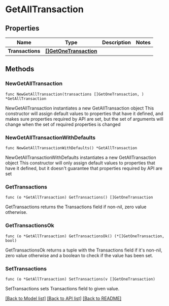 # GetAllTransaction

## Properties

Name | Type | Description | Notes
------------ | ------------- | ------------- | -------------
**Transactions** | [**[]GetOneTransaction**](GetOneTransaction.md) |  | 

## Methods

### NewGetAllTransaction

`func NewGetAllTransaction(transactions []GetOneTransaction, ) *GetAllTransaction`

NewGetAllTransaction instantiates a new GetAllTransaction object
This constructor will assign default values to properties that have it defined,
and makes sure properties required by API are set, but the set of arguments
will change when the set of required properties is changed

### NewGetAllTransactionWithDefaults

`func NewGetAllTransactionWithDefaults() *GetAllTransaction`

NewGetAllTransactionWithDefaults instantiates a new GetAllTransaction object
This constructor will only assign default values to properties that have it defined,
but it doesn't guarantee that properties required by API are set

### GetTransactions

`func (o *GetAllTransaction) GetTransactions() []GetOneTransaction`

GetTransactions returns the Transactions field if non-nil, zero value otherwise.

### GetTransactionsOk

`func (o *GetAllTransaction) GetTransactionsOk() (*[]GetOneTransaction, bool)`

GetTransactionsOk returns a tuple with the Transactions field if it's non-nil, zero value otherwise
and a boolean to check if the value has been set.

### SetTransactions

`func (o *GetAllTransaction) SetTransactions(v []GetOneTransaction)`

SetTransactions sets Transactions field to given value.



[[Back to Model list]](../README.md#documentation-for-models) [[Back to API list]](../README.md#documentation-for-api-endpoints) [[Back to README]](../README.md)



